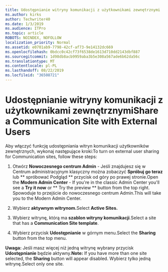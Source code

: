 ```yaml
---
title: Udostępnianie witryny komunikacji z użytkownikami zewnętrznymi
ms.author: kirks
author: Techwriter40
ms.date: 1/3/2019
ms.audience: ITPro
ms.topic: article
ROBOTS: NOINDEX, NOFOLLOW
localization_priority: Normal
ms.assetid: e0701ab9-7798-42cf-af73-9e14132dc669
ms.openlocfilehash: 0bdcc0c42cf73f6538de1613d710dd2143dbf887
ms.sourcegitcommit: 1d98db8acb9959aba3b5e308a567ade6b62da56c
ms.translationtype: MT
ms.contentlocale: pl-PL
ms.lasthandoff: 08/22/2019
ms.locfileid: "36508721"
---
```

# <a name="share-a-communication-site-with-external-users"></a><span data-ttu-id="cc083-102">Udostępnianie witryny komunikacji z użytkownikami zewnętrznymi</span><span class="sxs-lookup"><span data-stu-id="cc083-102">Share a Communication Site with External Users</span></span>

<span data-ttu-id="cc083-103">Aby włączyć funkcję udostępniania witryn komunikacji użytkowników zewnętrznych, wykonaj następujące kroki:</span><span class="sxs-lookup"><span data-stu-id="cc083-103">To turn on external user sharing for Communication sites, follow these steps:</span></span> 
  
1. <span data-ttu-id="cc083-104">Otwórz **Nowoczesnego centrum Admin** - Jeśli znajdujesz się w Centrum administracyjnym klasyczny można zobaczyć **Spróbuj go teraz** lub \*\* spróbować Podgląd \*\* przycisk od góry po prawej stronie.</span><span class="sxs-lookup"><span data-stu-id="cc083-104">Open the **Modern Admin Center** - If you're in the classic Admin Center you'll see a **Try it now** or \*\* Try the preview \*\* button from the top right.</span></span> <span data-ttu-id="cc083-105">Spowoduje to przejście do nowoczesnego centrum Admin.</span><span class="sxs-lookup"><span data-stu-id="cc083-105">This will take you to the Modern Admin Center.</span></span> 
  
2. <span data-ttu-id="cc083-106">Wybierz **aktywnym witrynom.**</span><span class="sxs-lookup"><span data-stu-id="cc083-106">Select **Active Sites.**</span></span>
  
3. <span data-ttu-id="cc083-107">Wybierz witrynę, którą ma **szablon witryny komunikacji**.</span><span class="sxs-lookup"><span data-stu-id="cc083-107">Select a site that has a **Communication Site template**.</span></span> 
  
4. <span data-ttu-id="cc083-108">Wybierz przycisk **Udostępnianie** w górnym menu.</span><span class="sxs-lookup"><span data-stu-id="cc083-108">Select the **Sharing** button from the top menu.</span></span> 
  
 <span data-ttu-id="cc083-109">**Uwaga:** Jeśli masz więcej niż jedną witrynę wybrany przycisk **Udostępnianie** będzie aktywny.</span><span class="sxs-lookup"><span data-stu-id="cc083-109">**Note:** If you have more than one site selected, the **Sharing** button will appear disabled.</span></span> <span data-ttu-id="cc083-110">Wybierz tylko jedną witrynę.</span><span class="sxs-lookup"><span data-stu-id="cc083-110">Select only one site.</span></span> 
  

